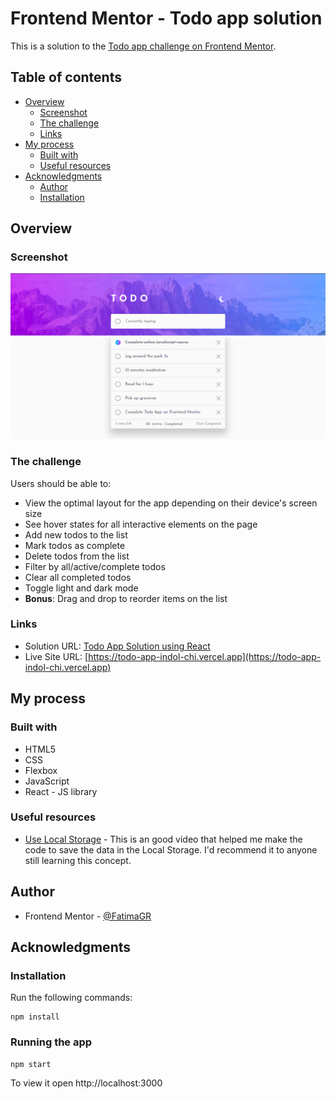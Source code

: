 # Frontend Mentor - Todo app solution

This is a solution to the [Todo app challenge on Frontend Mentor](https://www.frontendmentor.io/challenges/todo-app-Su1_KokOW).

## Table of contents

- [Overview](#overview)
  - [Screenshot](#screenshot)
  - [The challenge](#the-challenge)
  - [Links](#links)
- [My process](#my-process)
  - [Built with](#built-with)
  - [Useful resources](#useful-resources)
- [Acknowledgments](#acknowledgments)
  - [Author](#author)
  - [Installation](#installation)


## Overview

### Screenshot

![](./src/assets/images/solution.png)

### The challenge

Users should be able to:

- View the optimal layout for the app depending on their device's screen size
- See hover states for all interactive elements on the page
- Add new todos to the list
- Mark todos as complete
- Delete todos from the list
- Filter by all/active/complete todos
- Clear all completed todos
- Toggle light and dark mode
- **Bonus**: Drag and drop to reorder items on the list

### Links

- Solution URL: [Todo App Solution using React](https://www.frontendmentor.io/solutions/todo-app-using-react-eJir3CP-Ez)
- Live Site URL: [https://todo-app-indol-chi.vercel.app](https://todo-app-indol-chi.vercel.app)


## My process

### Built with


- HTML5
- CSS
- Flexbox
- JavaScript
- React - JS library


### Useful resources

- [Use Local Storage](https://youtu.be/uutiLsX5kFE) - This is an good video that helped me make the code to save the data in the Local Storage. I'd recommend it to anyone still learning this concept.

## Author

- Frontend Mentor - [@FatimaGR](https://www.frontendmentor.io/profile/FatimaGR)

## Acknowledgments
### Installation
Run the following commands:
```
npm install
```
### Running the app
```
npm start
```
To view it open http://localhost:3000
